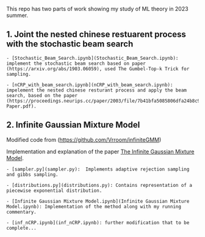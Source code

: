 This repo has two parts of work showing my study of ML theory in 2023 summer.


## 1. Joint the nested chinese restuarent process with the stochastic beam search ##

    - [Stochastic_Beam_Search.ipynb](Stochastic_Beam_Search.ipynb): implement the stochastic beam search based on paper (https://arxiv.org/abs/1903.06059), used The Gumbel-Top-k Trick for sampling.
  
    - [nCRP_with_beam_search.ipynb](nCRP_with_beam_search.ipynb): impelement the nested chinese resturant process and apply the beam search, based on the paper (https://proceedings.neurips.cc/paper/2003/file/7b41bfa5085806dfa24b8c9de0ce567f-Paper.pdf).


## 2. Infinite Gaussian Mixture Model ##

Modified code from (https://github.com/Vrroom/infiniteGMM)

Implementation and explanation of the paper [The Infinite Gaussian Mixture Model](https://www.seas.harvard.edu/courses/cs281/papers/rasmussen-1999a.pdf).

    - [sampler.py](sampler.py):  Implements adaptive rejection sampling and gibbs sampling.

    - [distributions.py](distributions.py): Contains representation of a piecewise exponential distribution.

    - [Infinite Gaussian Mixture Model.ipynb](Infinite Gaussian Mixture Model.ipynb): Implementation of the method along with my running commentary.
  
    - [inf_nCRP.ipynb](inf_nCRP.ipynb): further modification that to be complete...

